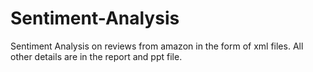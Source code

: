 # Sentiment-Analysis
Sentiment Analysis on reviews from amazon in the form of xml files. All other details are in the report and ppt file.

